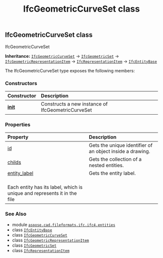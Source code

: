 ﻿---
title: IfcGeometricCurveSet class
second_title: Aspose.CAD for Python via .NET API References
description: 
type: docs
weight: 3020
url: /python-net/aspose.cad.fileformats.ifc.ifc4.entities/ifcgeometriccurveset/
is_root: false
---

## IfcGeometricCurveSet class

IfcGeometricCurveSet



**Inheritance:** [`IfcGeometricCurveSet`](/cad/python-net/aspose.cad.fileformats.ifc.ifc4.entities/ifcgeometriccurveset) → 
[`IfcGeometricSet`](/cad/python-net/aspose.cad.fileformats.ifc.ifc4.entities/ifcgeometricset) → 
[`IfcGeometricRepresentationItem`](/cad/python-net/aspose.cad.fileformats.ifc.ifc4.entities/ifcgeometricrepresentationitem) → 
[`IfcRepresentationItem`](/cad/python-net/aspose.cad.fileformats.ifc.ifc4.entities/ifcrepresentationitem) → 
[`IfcEntityBase`](/cad/python-net/aspose.cad.fileformats.ifc/ifcentitybase)



The IfcGeometricCurveSet type exposes the following members:

### Constructors
| Constructor | Description |
| :- | :- |
| [__init__](/cad/python-net/aspose.cad.fileformats.ifc.ifc4.entities/ifcgeometriccurveset/__init__/#) | Constructs a new instance of IfcGeometricCurveSet |


### Properties
| Property | Description |
| :- | :- |
| [id](/cad/python-net/aspose.cad.fileformats.ifc.ifc4.entities/ifcgeometriccurveset/id) | Gets the unique identifier of an object inside a drawing. |
| [childs](/cad/python-net/aspose.cad.fileformats.ifc.ifc4.entities/ifcgeometriccurveset/childs) | Gets the collection of a nested entities. |
| [entity_label](/cad/python-net/aspose.cad.fileformats.ifc.ifc4.entities/ifcgeometriccurveset/entity_label) | Gets the entity label.<br/>Each entity has its label, which is unique and represents it in the file |



### See Also
* module [`aspose.cad.fileformats.ifc.ifc4.entities`](..)
* class [`IfcEntityBase`](/cad/python-net/aspose.cad.fileformats.ifc/ifcentitybase)
* class [`IfcGeometricCurveSet`](/cad/python-net/aspose.cad.fileformats.ifc.ifc4.entities/ifcgeometriccurveset)
* class [`IfcGeometricRepresentationItem`](/cad/python-net/aspose.cad.fileformats.ifc.ifc4.entities/ifcgeometricrepresentationitem)
* class [`IfcGeometricSet`](/cad/python-net/aspose.cad.fileformats.ifc.ifc4.entities/ifcgeometricset)
* class [`IfcRepresentationItem`](/cad/python-net/aspose.cad.fileformats.ifc.ifc4.entities/ifcrepresentationitem)
